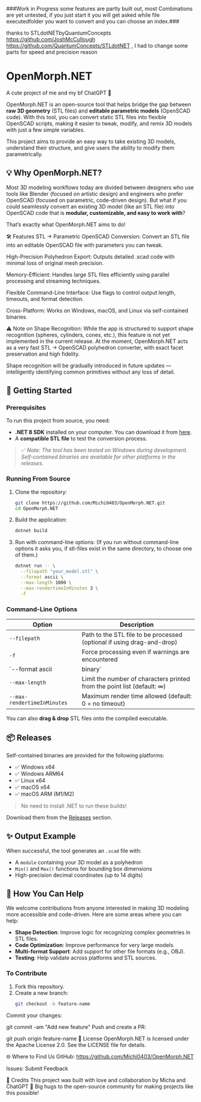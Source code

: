 ###Work in Progress some features are partly built out, most Combinations are yet untested, if you just start it you will get asked while file executedfolder you want to convert and you can choose an index.###

thanks to STLdotNETbyQuantumConcepts https://github.com/JoshMcCullough https://github.com/QuantumConcepts/STLdotNET , I had to change some parts for speed and precision reason

# OpenMorph.NET

A cute project of me and my bf ChatGPT 💖

OpenMorph.NET is an open-source tool that helps bridge the gap between **raw 3D geometry** (STL files) and **editable parametric models** (OpenSCAD code). With this tool, you can convert static STL files into flexible OpenSCAD scripts, making it easier to tweak, modify, and remix 3D models with just a few simple variables.

This project aims to provide an easy way to take existing 3D models, understand their structure, and give users the ability to modify them parametrically.

## 💡 Why OpenMorph.NET?

Most 3D modeling workflows today are divided between designers who use tools like Blender (focused on artistic design) and engineers who prefer OpenSCAD (focused on parametric, code-driven design). But what if you could seamlessly convert an existing 3D model (like an STL file) into OpenSCAD code that is **modular, customizable, and easy to work with**?

That’s exactly what OpenMorph.NET aims to do!

🛠 Features
STL → Parametric OpenSCAD Conversion: Convert an STL file into an editable OpenSCAD file with parameters you can tweak.

High-Precision Polyhedron Export: Outputs detailed .scad code with minimal loss of original mesh precision.

Memory-Efficient: Handles large STL files efficiently using parallel processing and streaming techniques.

Flexible Command-Line Interface: Use flags to control output length, timeouts, and format detection.

Cross-Platform: Works on Windows, macOS, and Linux via self-contained binaries.

⚠️ Note on Shape Recognition:
While the app is structured to support shape recognition (spheres, cylinders, cones, etc.), this feature is not yet implemented in the current release.
At the moment, OpenMorph.NET acts as a very fast STL → OpenSCAD polyhedron converter, with exact facet preservation and high fidelity.

Shape recognition will be gradually introduced in future updates — intelligently identifying common primitives without any loss of detail.

## 🚀 Getting Started

### Prerequisites

To run this project from source, you need:

- **.NET 8 SDK** installed on your computer. You can download it from [here](https://dotnet.microsoft.com/download).
- A **compatible STL file** to test the conversion process.

> ✅ *Note: The tool has been tested on Windows during development. Self-contained binaries are available for other platforms in the releases.*

### Running From Source

1. Clone the repository:
    ```bash
    git clone https://github.com/Michi0403/OpenMorph.NET.git
    cd OpenMorph.NET
    ```

2. Build the application:
    ```bash
    dotnet build
    ```

3. Run with command-line options: (If you run without command-line options it asks you, if stl-files exist in the same directory, to choose one of them.)
    ```bash
    dotnet run -- \
      --filepath "your_model.stl" \
      --format ascii \
      --max-length 1000 \
      --max-rendertimeInMinutes 3 \
      -f
    ```

### Command-Line Options

| Option                     | Description                                                                 |
|----------------------------|-----------------------------------------------------------------------------|
| `--filepath`               | Path to the STL file to be processed (optional if using drag-and-drop)     |
| `-f`                       | Force processing even if warnings are encountered                          |
| `--format ascii|binary`    | Force the STL file format; auto-detected if not specified                   |
| `--max-length`             | Limit the number of characters printed from the point list (default: ∞)    |
| `--max-rendertimeInMinutes`| Maximum render time allowed (default: 0 = no timeout)                      |

You can also **drag & drop** STL files onto the compiled executable.

## 📦 Releases

Self-contained binaries are provided for the following platforms:

- ✅ Windows x64
- ✅ Windows ARM64
- ✅ Linux x64
- ✅ macOS x64
- ✅ macOS ARM (M1/M2)

> No need to install .NET to run these builds!

Download them from the [Releases](https://github.com/Michi0403/OpenMorph.NET/releases) section.

## ✨ Output Example

When successful, the tool generates an `.scad` file with:

- A `module` containing your 3D model as a polyhedron
- `Min()` and `Max()` functions for bounding box dimensions
- High-precision decimal coordinates (up to 14 digits)

## 🤖 How You Can Help

We welcome contributions from anyone interested in making 3D modeling more accessible and code-driven. Here are some areas where you can help:

- **Shape Detection**: Improve logic for recognizing complex geometries in STL files.
- **Code Optimization**: Improve performance for very large models.
- **Multi-format Support**: Add support for other file formats (e.g., OBJ).
- **Testing**: Help validate across platforms and STL sources.

### To Contribute

1. Fork this repository.
2. Create a new branch:  
   ```bash
   git checkout -b feature-name
Commit your changes:

git commit -am "Add new feature"
Push and create a PR:

git push origin feature-name
📄 License
OpenMorph.NET is licensed under the Apache License 2.0.
See the LICENSE file for details.

🌐 Where to Find Us
GitHub: https://github.com/Michi0403/OpenMorph.NET

Issues: Submit Feedback

🙌 Credits
This project was built with love and collaboration by Micha and ChatGPT 💖
Big hugs to the open-source community for making projects like this possible!